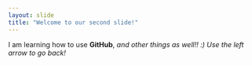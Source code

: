 ```yaml
---
layout: slide
title: "Welcome to our second slide!"
---
```

I am learning how to use <strong>GitHub</strong>, <em>and other things as well!! :)<em>
Use the left arrow to go back!
